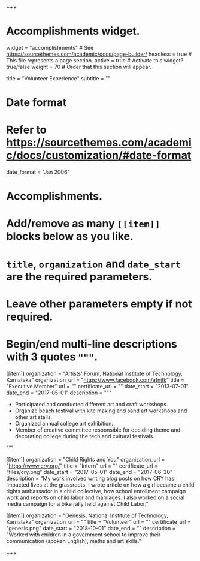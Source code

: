+++
# Accomplishments widget.
widget = "accomplishments"  # See https://sourcethemes.com/academic/docs/page-builder/
headless = true  # This file represents a page section.
active = true  # Activate this widget? true/false
weight = 70  # Order that this section will appear.

title = "Volunteer Experience"
subtitle = ""

# Date format
#   Refer to https://sourcethemes.com/academic/docs/customization/#date-format
date_format = "Jan 2006"

# Accomplishments.
#   Add/remove as many `[[item]]` blocks below as you like.
#   `title`, `organization` and `date_start` are the required parameters.
#   Leave other parameters empty if not required.
#   Begin/end multi-line descriptions with 3 quotes `"""`.

[[item]]
  organization = "Artists' Forum, National Institute of Technology, Karnataka"
  organization_url = "https://www.facebook.com/afnitk"
  title = "Executive Member"
  url = ""
  certificate_url = ""
  date_start = "2013-07-01"
  date_end = "2017-05-01"
  description = """
   * Participated and conducted different art and craft workshops.
   * Organize beach festival with kite making and sand art workshops and other art stalls.
   * Organized annual college art exhibition.
   * Member of creative committee responsible for deciding theme and decorating college during the tech and cultural festivals.  


  """

[[item]]
  organization = "Child Rights and You"
  organization_url = "https://www.cry.org/"
  title = "Intern"
  url = ""
  certificate_url = "files/cry.png"
  date_start = "2017-05-01"
  date_end = "2017-06-30"
  description = "My work involved writing blog posts on how CRY has impacted lives at the grassroots. I wrote article on how a girl became a child rights ambassador in a child collective, how school enrollment campaign work and reports on child labor and marriages. I also worked on a social media campaign for a bike rally held against Child Labor."

  [[item]]
    organization = "Genesis, National Institute of Technology, Karnataka"
    organization_url = ""
    title = "Volunteer"
    url = ""
    certificate_url = "genesis.png"
    date_start = "2018-10-01"
    date_end = ""
    description = "Worked with children in a government school to improve their communication (spoken English), maths and art skills."




+++
